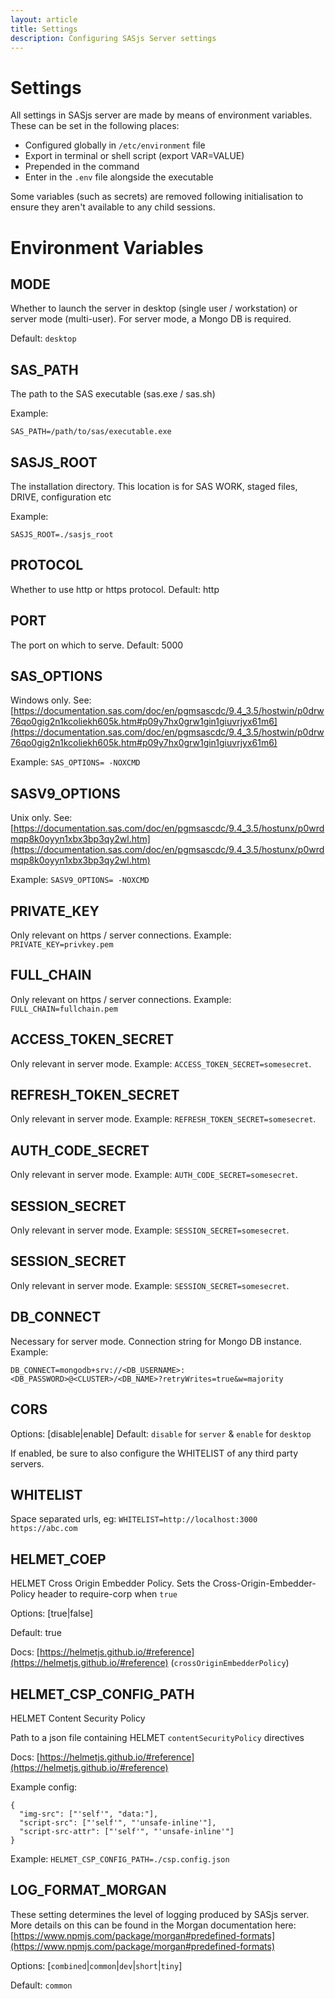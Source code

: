 ```yaml
---
layout: article
title: Settings
description: Configuring SASjs Server settings
---
```


# Settings

All settings in SASjs server are made by means of environment variables.  These can be set in the following places:

- Configured globally in `/etc/environment` file
- Export in terminal or shell script (export VAR=VALUE)
- Prepended in the command
- Enter in the `.env` file alongside the executable

Some variables (such as secrets) are removed following initialisation to ensure they aren't available to any child sessions.

# Environment Variables

## MODE

Whether to launch the server in desktop (single user / workstation) or server mode (multi-user).  For server mode, a Mongo DB is required.

Default: `desktop`

## SAS_PATH
The path to the SAS executable (sas.exe / sas.sh)

Example:

`SAS_PATH=/path/to/sas/executable.exe`

## SASJS_ROOT

The installation directory.  This location is for SAS WORK, staged files, DRIVE, configuration etc

Example:

`SASJS_ROOT=./sasjs_root`

## PROTOCOL

Whether to use http or https protocol. Default: http

## PORT
The port on which to serve.  Default: 5000


## SAS_OPTIONS

Windows only. See: [https://documentation.sas.com/doc/en/pgmsascdc/9.4_3.5/hostwin/p0drw76qo0gig2n1kcoliekh605k.htm#p09y7hx0grw1gin1giuvrjyx61m6](https://documentation.sas.com/doc/en/pgmsascdc/9.4_3.5/hostwin/p0drw76qo0gig2n1kcoliekh605k.htm#p09y7hx0grw1gin1giuvrjyx61m6)

Example:  `SAS_OPTIONS= -NOXCMD`

## SASV9_OPTIONS
Unix only.  See: [https://documentation.sas.com/doc/en/pgmsascdc/9.4_3.5/hostunx/p0wrdmqp8k0oyyn1xbx3bp3qy2wl.htm](https://documentation.sas.com/doc/en/pgmsascdc/9.4_3.5/hostunx/p0wrdmqp8k0oyyn1xbx3bp3qy2wl.htm)

Example: `SASV9_OPTIONS= -NOXCMD`

## PRIVATE_KEY
Only relevant on https / server connections.
Example: `PRIVATE_KEY=privkey.pem`

## FULL_CHAIN
Only relevant on https / server connections.
Example: `FULL_CHAIN=fullchain.pem`

## ACCESS_TOKEN_SECRET
Only relevant in server mode.  Example: `ACCESS_TOKEN_SECRET=somesecret`.

## REFRESH_TOKEN_SECRET
Only relevant in server mode.  Example: `REFRESH_TOKEN_SECRET=somesecret`.

## AUTH_CODE_SECRET
Only relevant in server mode.  Example: `AUTH_CODE_SECRET=somesecret`.

## SESSION_SECRET
Only relevant in server mode.  Example: `SESSION_SECRET=somesecret`.

## SESSION_SECRET
Only relevant in server mode.  Example: `SESSION_SECRET=somesecret`.

## DB_CONNECT
Necessary for server mode.  Connection string for Mongo DB instance.  Example:
```
DB_CONNECT=mongodb+srv://<DB_USERNAME>:<DB_PASSWORD>@<CLUSTER>/<DB_NAME>?retryWrites=true&w=majority
```

## CORS

Options: [disable|enable] 
Default: `disable` for `server` & `enable` for `desktop`

If enabled, be sure to also configure the WHITELIST of any third party servers.

## WHITELIST
Space separated urls, eg: `WHITELIST=http://localhost:3000 https://abc.com`

## HELMET_COEP

HELMET Cross Origin Embedder Policy.  Sets the Cross-Origin-Embedder-Policy header to require-corp when `true`

Options: [true|false] 

Default: true

Docs: [https://helmetjs.github.io/#reference](https://helmetjs.github.io/#reference) (`crossOriginEmbedderPolicy`)

##  HELMET_CSP_CONFIG_PATH

HELMET Content Security Policy

Path to a json file containing HELMET `contentSecurityPolicy` directives

Docs: [https://helmetjs.github.io/#reference](https://helmetjs.github.io/#reference)

Example config:
```
{
  "img-src": ["'self'", "data:"],
  "script-src": ["'self'", "'unsafe-inline'"],
  "script-src-attr": ["'self'", "'unsafe-inline'"]
}
```

Example: `HELMET_CSP_CONFIG_PATH=./csp.config.json`

## LOG_FORMAT_MORGAN

These setting determines the level of logging produced by SASjs server.  
More details on this can be found in the Morgan documentation here:[https://www.npmjs.com/package/morgan#predefined-formats](https://www.npmjs.com/package/morgan#predefined-formats)

Options: [`combined`|`common`|`dev`|`short`|`tiny`]

Default: `common`

